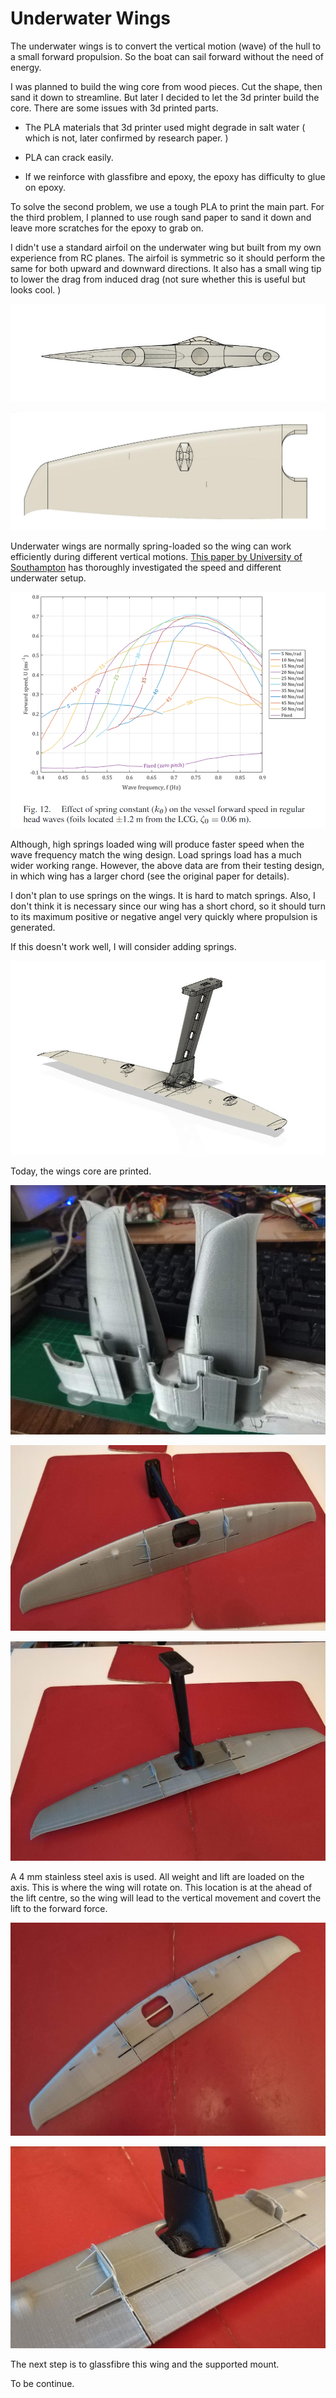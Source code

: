 # Underwater Wings

The underwater wings is to convert the vertical motion (wave) of the hull to a small forward propulsion. So the boat can sail forward without the need of energy. 

I was planned to build the wing core from wood pieces. Cut the shape, then sand it down to streamline. But later I decided to let the 3d printer build the core. There are some issues with 3d printed parts.

- The PLA materials that 3d printer used might degrade in salt water ( which is not, later confirmed by research paper. )

- PLA can crack easily. 

- If we reinforce with glassfibre and epoxy, the epoxy has difficulty to glue on epoxy. 

To solve the second problem, we use a tough PLA to print the main part. For the third problem, I planned to use rough sand paper to sand it down and leave more scratches for the epoxy to grab on. 

I didn't use a standard airfoil on the underwater wing but built from my own experience from RC planes. The airfoil is symmetric so it should perform the same for both upward and downward directions.  It also has a small wing tip to lower the drag from induced drag (not sure whether this is useful but looks cool. )

![waterwing_root.jpg](figures/waterwing_root.jpg)

![waterwing_half.jpg](figures/waterwing_half.jpg)

Underwater wings are normally spring-loaded so the wing can work efficiently during different vertical motions.  [This paper by University of Southampton](https://eprints.soton.ac.uk/442253/1/Forward_Speed_Prediction_of_a_Free_Running_Wave_Propelled_Boat.pdf) has thoroughly investigated the speed and different underwater setup. 

![waterwing_speed_spring.png](figures/waterwing_speed_spring.png)

Although, high springs loaded wing will produce faster speed when the wave frequency match the wing design. Load springs load has a much wider working range. However, the above data are from their testing design, in which wing has a larger chord (see the original paper for details).  

I don't plan to use springs on the wings. It is hard to match springs. Also, I don't think it is necessary since our wing has a short chord, so it should turn to its maximum positive or negative angel very quickly where propulsion is generated. 

If this doesn't work well, I will consider adding springs. 

![waterwing_assembly.jpg](figures/waterwing_assembly.jpg)

Today, the wings core are printed. 

![waterwing_3d_printed.jpg](figures/waterwing_3d_printed.jpg)

![waterwing_3d_printed2.jpg](figures/waterwing_3d_printed2.jpg)

![waterwing_3d_printed3.jpg](figures/waterwing_3d_printed3.jpg)

A 4 mm stainless steel axis is used. All weight and lift are loaded on the axis. This is where the wing will rotate on. This location is at the ahead of the lift centre, so the wing  will lead to the vertical movement and covert the lift to the forward force. 

![waterwing_3d_printed4.jpg](figures/waterwing_3d_printed4.jpg)

![waterwing_3d_printed6.jpg](figures/waterwing_3d_printed6.jpg)

The next step is to glassfibre this wing and the supported mount. 

To be continue. 


